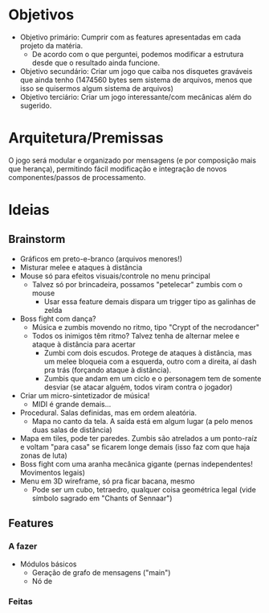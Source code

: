 # Objetivos

- Objetivo primário: Cumprir com as features apresentadas em cada projeto da matéria.
    - De acordo com o que perguntei, podemos modificar a estrutura desde que o resultado ainda funcione.
- Objetivo secundário: Criar um jogo que caiba nos disquetes graváveis que ainda tenho (1474560 bytes sem sistema de arquivos, menos que isso se quisermos algum sistema de arquivos)
- Objetivo terciário: Criar um jogo interessante/com mecânicas além do sugerido.

# Arquitetura/Premissas

O jogo será modular e organizado por mensagens (e por composição mais que herança), permitindo fácil modificação e integração de novos componentes/passos de processamento.

# Ideias

## Brainstorm

- Gráficos em preto-e-branco (arquivos menores!)
- Misturar melee e ataques à distância
- Mouse só para efeitos visuais/controle no menu principal
    - Talvez só por brincadeira, possamos "petelecar" zumbis com o mouse
        - Usar essa feature demais dispara um trigger tipo as galinhas de zelda
- Boss fight com dança?
    - Música e zumbis movendo no ritmo, tipo "Crypt of the necrodancer"
    - Todos os inimigos têm ritmo? Talvez tenha de alternar melee e ataque à distância para acertar
        - Zumbi com dois escudos. Protege de ataques à distância, mas um melee bloqueia com a esquerda, outro com a direita, aí dash pra trás (forçando ataque à distância).
        - Zumbis que andam em um ciclo e o personagem tem de somente desviar (se atacar alguém, todos viram contra o jogador)
- Criar um micro-sintetizador de música!
    - MIDI é grande demais...
- Procedural. Salas definidas, mas em ordem aleatória.
    - Mapa no canto da tela. A saída está em algum lugar (a pelo menos duas salas de distância)
- Mapa em tiles, pode ter paredes. Zumbis são atrelados a um ponto-raíz e voltam "para casa" se ficarem longe demais (isso faz com que haja zonas de luta)
- Boss fight com uma aranha mecânica gigante (pernas independentes! Movimentos legais)
- Menu em 3D wireframe, só pra ficar bacana, mesmo
    - Pode ser um cubo, tetraedro, qualquer coisa geométrica legal (vide símbolo sagrado em "Chants of Sennaar")

## Features

### A fazer

- Módulos básicos
    - Geração de grafo de mensagens ("main")
    - Nó de 

### Feitas
